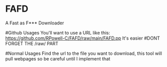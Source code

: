 # FAFD
A Fast as F*** Downloader


#Github Usages
You'll want to use a URL like this:
https://github.com/RPowell-C/FAFD/raw/main/FAFD.pp
It's easier
#DONT FORGET THE /raw/ PART


#Normal Usages 
Find the url to the file you want to download, this tool will pull webpages so be careful until I implement that

